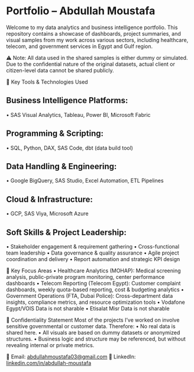 # Portfolio – Abdullah Moustafa

Welcome to my data analytics and business intelligence portfolio. This repository contains a showcase of dashboards, project summaries, and visual samples from my work across various sectors, including healthcare, telecom, and government services in Egypt and Gulf region.

⚠️ Note: All data used in the shared samples is either dummy or simulated. Due to the confidential nature of the original datasets, actual client or citizen-level data cannot be shared publicly.

🔧 Key Tools & Technologies Used
## Business Intelligence Platforms:
• SAS Visual Analytics, Tableau, Power BI, Microsoft Fabric

## Programming & Scripting:
• SQL, Python, DAX, SAS Code, dbt (data build tool)

## Data Handling & Engineering:
• Google BigQuery, SAS Studio, Excel Automation, ETL Pipelines

## Cloud & Infrastructure:
• GCP, SAS Viya, Microsoft Azure

## Soft Skills & Project Leadership:
• Stakeholder engagement & requirement gathering
• Cross-functional team leadership
• Data governance & quality assurance
• Agile project coordination and delivery
• Report automation and strategic KPI design

🧠 Key Focus Areas
• Healthcare Analytics (MOHAP): Medical screening analysis, public-private program monitoring, center performance dashboards
• Telecom Reporting (Telecom Egypt): Customer complaint dashboards, weekly quota-based reporting, cost & budgeting analytics
• Government Operations (FTA, Dubai Police): Cross-department data insights, compliance metrics, and resource optimization tools
• Vodafone Egypt/VOIS Data is not sharable 
• Etisalat Misr Data is not sharable 

🔐 Confidentiality Statement
Most of the projects I’ve worked on involve sensitive governmental or customer data. Therefore:
• No real data is shared here.
• All visuals are based on dummy datasets or anonymized structures.
• Business logic and structure may be referenced, but without revealing internal or private metrics.

📧 Email: abdullahmoustafa03@gmail.com
🔗 LinkedIn: [linkedin.com/in/abdullah-moustafa](https://www.linkedin.com/in/abdullah-moustafa/)
